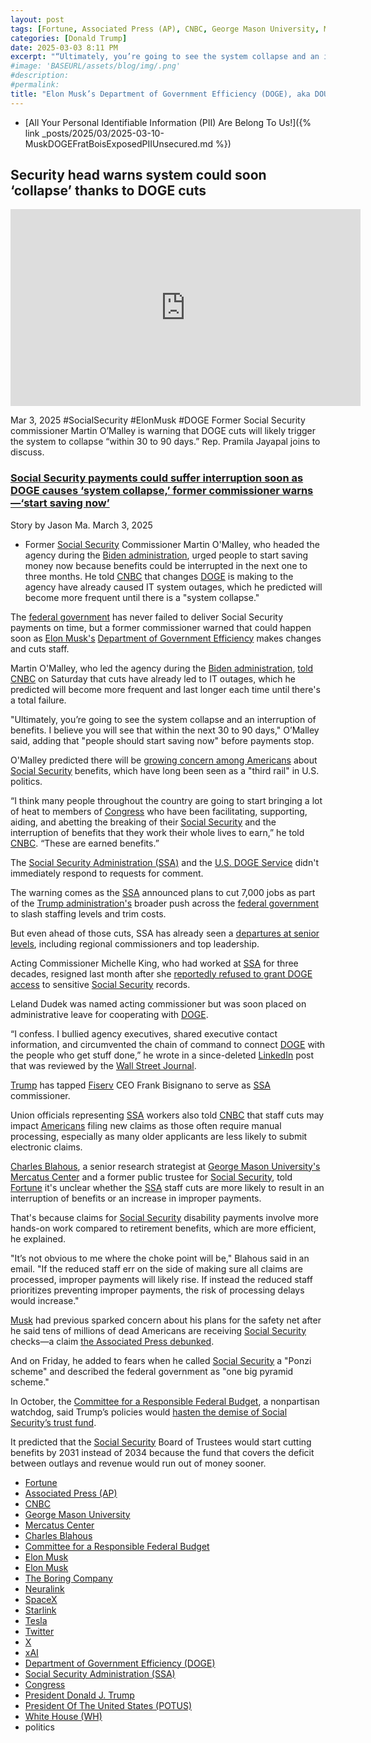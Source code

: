 ```yaml
---
layout: post
tags: [Fortune, Associated Press (AP), CNBC, George Mason University, Mercatus Center, Charles Blahous, Committee for a Responsible Federal Budget, Elon Musk, Boring, Neuralink, SpaceX, Starlink, Tesla, Twitter, X, xAI, Department of Government Efficiency (DOGE), Social Security Administration (SSA), Congress, President Donald J. Trump, President Of The United States (POTUS), White House (WH), politics]
categories: [Donald Trump]
date: 2025-03-03 8:11 PM
excerpt: "“Ultimately, you’re going to see the system collapse and an interruption of benefits. I believe you will see that within the next 30 to 90 days. People should start saving now before payments stop. I think many people throughout the country are going to start bringing a lot of heat to members of Congress who have been facilitating, supporting, aiding, and abetting the breaking of their Social Security and the interruption of benefits that they work their whole lives to earn.These are earned benefits.” – Martin O'Malley, former Social Security Commissioner "
#image: 'BASEURL/assets/blog/img/.png'
#description:
#permalink:
title: "Elon Musk’s Department of Government Efficiency (DOGE), aka DOUCE, Are Fucking Up Social Security Computer Systems. Expect Late Payments of 60 to 90 Days"
---
```


- [All Your Personal Identifiable Information (PII) Are Belong To Us!]({% link _posts/2025/03/2025-03-10-MuskDOGEFratBoisExposedPIIUnsecured.md %})

##  Security head warns system could soon ‘collapse’ thanks to DOGE cuts

<iframe width="560" height="315" src="https://www.youtube.com/embed/-HeLgZo9iwU?si=CXeA95O_45Im6NHr" title="YouTube video player" frameborder="0" allow="accelerometer; autoplay; clipboard-write; encrypted-media; gyroscope; picture-in-picture; web-share" referrerpolicy="strict-origin-when-cross-origin" allowfullscreen></iframe>

Mar 3, 2025  #SocialSecurity #ElonMusk #DOGE
Former Social Security commissioner Martin O’Malley is warning that DOGE cuts will likely trigger the system to collapse “within 30 to 90 days.” Rep. Pramila Jayapal joins to discuss. 

### [Social Security payments could suffer interruption soon as DOGE causes ‘system collapse,’ former commissioner warns—‘start saving now’](https://fortune.com/2025/03/03/social-security-payments-benefits-interruption-doge-cuts-system-collapse-retirement-disability/)

Story by Jason Ma. March 3, 2025

- Former [Social Security](https://Www.ssa.gov/) Commissioner Martin O'Malley, who headed the agency during the [Biden administration](https://bidenwhitehouse.archives.gov), urged people to start saving money now because benefits could be interrupted in the next one to three months. He told [CNBC](https://www.cnbc.com/) that changes [DOGE](https://www.doge.gov/) is making to the agency have already caused IT system outages, which he predicted will become more frequent until there is a "system collapse."

The [federal government](https://www.usa.gov/) has never failed to deliver Social Security payments on time, but a former commissioner warned that could happen soon as [Elon Musk's](https://ir.tesla.com/corporate/elon-musk) [Department of Government Efficiency](https://www.doge.gov/) makes changes and cuts staff.

Martin O'Malley, who led the agency during the [Biden administration](https://bidenwhitehouse.archives.gov), [told CNBC](https://www.cnbc.com/2025/03/01/doge-actions-may-cause-social-security-benefit-interruption-ex-agency-head.html) on Saturday that cuts have already led to IT outages, which he predicted will become more frequent and last longer each time until there's a total failure.

"Ultimately, you’re going to see the system collapse and an interruption of benefits. I believe you will see that within the next 30 to 90 days," O’Malley said, adding that "people should start saving now" before payments stop.

O'Malley predicted there will be [growing concern among Americans](https://fortune.com/2025/02/25/retirees-social-security-advocates-ringing-alarm-bells-elon-musk-doge/) about [Social Security](https://www.ssa.gov/) benefits, which have long been seen as a "third rail" in U.S. politics.

“I think many people throughout the country are going to start bringing a lot of heat to members of [Congress](https://www.congress.gov/) who have been facilitating, supporting, aiding, and abetting the breaking of their [Social Security](https://Www.ssa.gov/) and the interruption of benefits that they work their whole lives to earn,” he told [CNBC](https://www.cnbc.com/). “These are earned benefits.”

The [Social Security Administration (SSA)](https://www.ssa.gov/) and the [U.S. DOGE Service](https://www.ssa.gov/) didn't immediately respond to requests for comment.

The warning comes as the [SSA](https://www.ssa.gov/) announced plans to cut 7,000 jobs as part of the [Trump administration's](https://www.usa.gov/) broader push across the [federal government](https://www.usa.gov/) to slash staffing levels and trim costs.

But even ahead of those cuts, SSA has already seen a [departures at senior levels](https://www.npr.org/2025/02/28/nx-s1-5296986/trump-worker-cuts-social-security-administration), including regional commissioners and top leadership.

Acting Commissioner Michelle King, who had worked at [SSA](https://www.ssa.gov/) for three decades, resigned last month after she [reportedly refused to grant DOGE access](https://www.nbcnews.com/politics/doge/top-social-security-official-steps-disagreement-doge-sensitive-data-rcna192530) to sensitive [Social Security](https://Www.ssa.gov/) records.

Leland Dudek was named acting commissioner but was soon placed on administrative leave for cooperating with [DOGE](https://www.doge.gov/).

“I confess. I bullied agency executives, shared executive contact information, and circumvented the chain of command to connect [DOGE](https://www.doge.gov/) with the people who get stuff done,” he wrote in a since-deleted [LinkedIn](https://fortune.com/company/linkedin/) post that was reviewed by the [Wall Street Journal](https://www.wsj.com/politics/policy/social-security-commissioner-leland-dudek-doge-343d3f5e).

[Trump](https://www.whitehouse.gov/administration/donald-j-trump/) has tapped [Fiserv](https://fortune.com/company/fiserv/) CEO Frank Bisignano to serve as [SSA](https://www.ssa.gov/) commissioner.

Union officials representing [SSA](https://www.ssa.gov/) workers also told [CNBC](https://www.cnbc.com/) that staff cuts may impact [Americans](https://www.usa.gov/) filing new claims as those often require manual processing, especially as many older applicants are less likely to submit electronic claims.

[Charles Blahous](https://www.mercatus.org/scholars/charles-blahous), a senior research strategist at [George Mason University's](https://www.gmu.edu/) [Mercatus Center](https://www.mercatus.org/home) and a former public trustee for [Social Security](https://Www.ssa.gov/), told [Fortune](https://www.fortune.com/) it's unclear whether the [SSA](https://www.ssa.gov/) staff cuts are more likely to result in an interruption of benefits or an increase in improper payments.

That's because claims for [Social Security](https://Www.ssa.gov/) disability payments involve more hands-on work compared to retirement benefits, which are more efficient, he explained.

"It’s not obvious to me where the choke point will be," Blahous said in an email. "If the reduced staff err on the side of making sure all claims are processed, improper payments will likely rise. If instead the reduced staff prioritizes preventing improper payments, the risk of processing delays would increase."

[Musk](https://ir.tesla.com/corporate/elon-musk) had previous sparked concern about his plans for the safety net after he said tens of millions of dead Americans are receiving [Social Security](https://Www.ssa.gov/) checks—a claim [the Associated Press debunked](https://apnews.com/article/social-security-payments-deceased-false-claims-doge-ed2885f5769f368853ac3615b4852cf7#).

And on Friday, he added to fears when he called [Social Security](https://Www.ssa.gov/) a "Ponzi scheme" and described the federal government as "one big pyramid scheme."

In October, the [Committee for a Responsible Federal Budget](https://www.crfb.org/blogs/what-would-trump-campaign-plans-mean-social-security), a nonpartisan watchdog, said Trump’s policies would [hasten the demise of Social Security’s trust fund](https://fortune.com/2024/10/21/donald-trump-social-security-trust-fund-insolvency-benefit-cuts-kamala-harris/).

It predicted that the [Social Security](https://Www.ssa.gov/) Board of Trustees would start cutting benefits by 2031 instead of 2034 because the fund that covers the deficit between outlays and revenue would run out of money sooner.

- [Fortune](https://www.fortune.com/)
- [Associated Press (AP)](https://apnews.com/)
- [CNBC](https://www.cnbc.com/)
- [George Mason University](https://www.gmu.edu/) 
- [Mercatus Center](https://www.mercatus.org/home)
- [Charles Blahous](https://www.mercatus.org/scholars/charles-blahous)
- [Committee for a Responsible Federal Budget](https://www.crfb.org/)
- [Elon Musk](https://ir.tesla.com/corporate/elon-musk)
- [Elon Musk](https://x.com/elonmusk/)
- [The Boring Company](https://www.boringcompany.com/)
- [Neuralink](https://neuralink.com/)
- [SpaceX](https://www.spacex.com/)
- [Starlink](https://www.starlink.com/)
- [Tesla](https://www.tesla.com/)
- [Twitter](https://twitter.com/)
- [ X ](https://x.com/)
- [xAI](https://x.ai/)
- [Department of Government Efficiency (DOGE)](https://www.doge.gov/)
- [Social Security Administration (SSA)](https://www.ssa.gov/)
- [Congress](https://www.congress.gov/)
- [President Donald J. Trump](https://www.whitehouse.gov/administration/donald-j-trump/)
- [President Of The United States (POTUS)](https://www.whitehouse.gov/)
- [White House (WH)](https://www.whitehouse.gov/)
- politics

